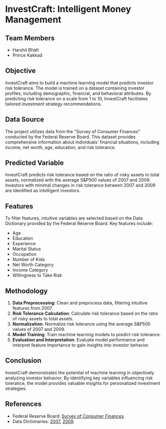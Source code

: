 # InvestCraft: Intelligent Money Management  

## Team Members
- Harshil Bhatt
- Prince Kakkad

## Objective
InvestCraft aims to build a machine learning model that predicts investor risk tolerance. The model is trained on a dataset containing investor profiles, including demographic, financial, and behavioral attributes. By predicting risk tolerance on a scale from 1 to 10, InvestCraft facilitates tailored investment strategy recommendations.

## Data Source
The project utilizes data from the "Survey of Consumer Finances" conducted by the Federal Reserve Board. This dataset provides comprehensive information about individuals' financial situations, including income, net worth, age, education, and risk tolerance.

## Predicted Variable
InvestCraft predicts risk tolerance based on the ratio of risky assets to total assets, normalized with the average S&P500 values of 2007 and 2009. Investors with minimal changes in risk tolerance between 2007 and 2009 are identified as intelligent investors.

## Features
To filter features, intuitive variables are selected based on the Data Dictionary provided by the Federal Reserve Board. Key features include:
- Age
- Education
- Experience
- Marital Status
- Occupation
- Number of Kids
- Net Worth Category
- Income Category
- Willingness to Take Risk

## Methodology
1. **Data Preprocessing**: Clean and preprocess data, filtering intuitive features from 2007.
2. **Risk Tolerance Calculation**: Calculate risk tolerance based on the ratio of risky assets to total assets.
3. **Normalization**: Normalize risk tolerance using the average S&P500 values of 2007 and 2009.
4. **Model Training**: Train machine learning models to predict risk tolerance.
5. **Evaluation and Interpretation**: Evaluate model performance and interpret feature importance to gain insights into investor behavior.

## Conclusion
InvestCraft demonstrates the potential of machine learning in objectively analyzing investor behavior. By identifying key variables influencing risk tolerance, the model provides valuable insights for personalized investment strategies.

## References
- Federal Reserve Board: [Survey of Consumer Finances](https://www.federalreserve.gov/econres/scf_2009p.htm).
- Data Dictionaries: [2007](https://www.federalreserve.gov/econres/files/codebk2007.txt), [2009](https://www.federalreserve.gov/econres/files/codebk2009p.txt).
